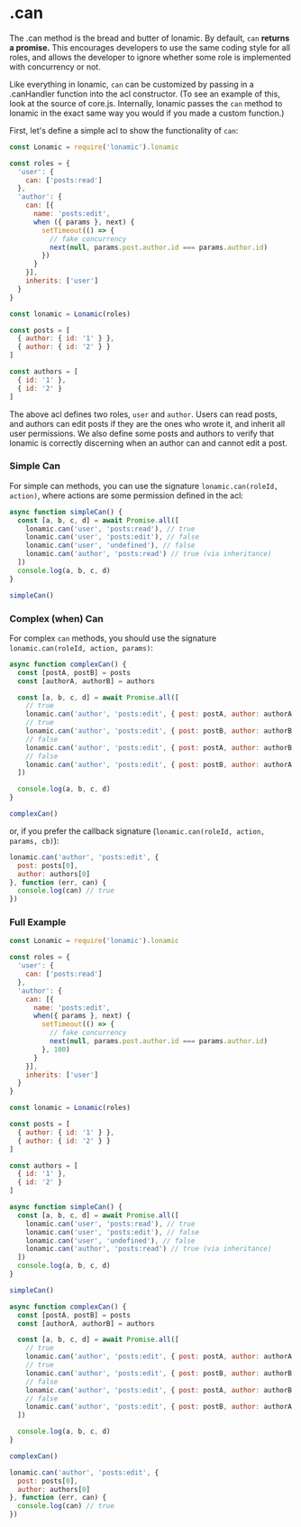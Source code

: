 # .can

The .can method is the bread and butter of lonamic. By default, `can` **returns a promise.** This encourages developers to use the same coding style for all roles, and allows the developer to ignore whether some role is implemented with concurrency or not.

Like everything in lonamic, `can` can be customized by passing in a .canHandler function into the acl constructor. (To see an example of this, look at the source of core.js. Internally, lonamic passes the `can` method to lonamic in the exact same way you would if you made a custom function.)

First, let's define a simple acl to show the functionality of `can`:

```js
const Lonamic = require('lonamic').lonamic

const roles = {
  'user': {
    can: ['posts:read']
  },
  'author': {
    can: [{
      name: 'posts:edit',
      when ({ params }, next) {
        setTimeout(() => {
          // fake concurrency
          next(null, params.post.author.id === params.author.id)
        })
      }
    }],
    inherits: ['user']
  }
}

const lonamic = Lonamic(roles)

const posts = [
  { author: { id: '1' } },
  { author: { id: '2' } }
]

const authors = [
  { id: '1' },
  { id: '2' }
]
```

The above acl defines two roles, `user` and `author`. Users can read posts, and authors can edit posts if they are the ones who wrote it, and inherit all user permissions. We also define some posts and authors to verify that lonamic is correctly discerning when an author can and cannot edit a post.

### Simple Can

For simple can methods, you can use the signature `lonamic.can(roleId, action)`, where actions are some permission defined in the acl:

```js
async function simpleCan() {
  const [a, b, c, d] = await Promise.all([
    lonamic.can('user', 'posts:read'), // true
    lonamic.can('user', 'posts:edit'), // false
    lonamic.can('user', 'undefined'), // false
    lonamic.can('author', 'posts:read') // true (via inheritance)
  ])
  console.log(a, b, c, d)
}

simpleCan()
```

### Complex (when) Can

For complex `can` methods, you should use the signature `lonamic.can(roleId, action, params)`:

```js
async function complexCan() {
  const [postA, postB] = posts
  const [authorA, authorB] = authors

  const [a, b, c, d] = await Promise.all([
    // true
    lonamic.can('author', 'posts:edit', { post: postA, author: authorA }),
    // true
    lonamic.can('author', 'posts:edit', { post: postB, author: authorB }),
    // false
    lonamic.can('author', 'posts:edit', { post: postA, author: authorB }),
    // false
    lonamic.can('author', 'posts:edit', { post: postB, author: authorA })
  ])

  console.log(a, b, c, d)
}

complexCan()
```

or, if you prefer the callback signature (`lonamic.can(roleId, action, params, cb)`):

```js
lonamic.can('author', 'posts:edit', {
  post: posts[0],
  author: authors[0]
}, function (err, can) {
  console.log(can) // true
})
```

### Full Example

```js
const Lonamic = require('lonamic').lonamic

const roles = {
  'user': {
    can: ['posts:read']
  },
  'author': {
    can: [{
      name: 'posts:edit',
      when({ params }, next) {
        setTimeout(() => {
          // fake concurrency
          next(null, params.post.author.id === params.author.id)
        }, 100)
      }
    }],
    inherits: ['user']
  }
}

const lonamic = Lonamic(roles)

const posts = [
  { author: { id: '1' } },
  { author: { id: '2' } }
]

const authors = [
  { id: '1' },
  { id: '2' }
]

async function simpleCan() {
  const [a, b, c, d] = await Promise.all([
    lonamic.can('user', 'posts:read'), // true
    lonamic.can('user', 'posts:edit'), // false
    lonamic.can('user', 'undefined'), // false
    lonamic.can('author', 'posts:read') // true (via inheritance)
  ])
  console.log(a, b, c, d)
}

simpleCan()

async function complexCan() {
  const [postA, postB] = posts
  const [authorA, authorB] = authors

  const [a, b, c, d] = await Promise.all([
    // true
    lonamic.can('author', 'posts:edit', { post: postA, author: authorA }),
    // true
    lonamic.can('author', 'posts:edit', { post: postB, author: authorB }),
    // false
    lonamic.can('author', 'posts:edit', { post: postA, author: authorB }),
    // false
    lonamic.can('author', 'posts:edit', { post: postB, author: authorA })
  ])

  console.log(a, b, c, d)
}

complexCan()

lonamic.can('author', 'posts:edit', {
  post: posts[0],
  author: authors[0]
}, function (err, can) {
  console.log(can) // true
})
```
